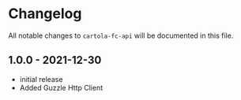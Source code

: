 # Changelog

All notable changes to `cartola-fc-api` will be documented in this file.

## 1.0.0 - 2021-12-30

- initial release
- Added Guzzle Http Client
